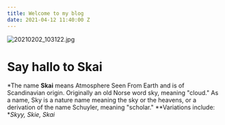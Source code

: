 ```yaml
---
title: Welcome to my blog
date: 2021-04-12 11:40:00 Z
---
```


![20210202_103122.jpg](/uploads/20210202_103122.jpg)

# Say hallo to Skai  

*The name **Skai** means Atmosphere Seen From Earth and is of Scandinavian origin. Originally an old Norse word sky, meaning "cloud." As a name, Sky is a nature name meaning the sky or the heavens, or a derivation of the name Schuyler, meaning "scholar." **Variations include: **Skyy, Skie, Skai*